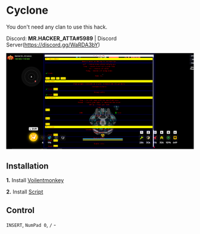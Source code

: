 # Cyclone

You don't need any clan to use this hack.

Discord: **MR.HACKER_ATTA#5989** | Discord Server(https://discord.gg/WaRDA3bY)

![Cyclone](https://github.com/T0HBA/shizoval_Esay_To_Win/raw/main/Cyclone.png)

## Installation

**1.** Install [Voilentmonkey](https://violentmonkey.github.io/)

**2.** Install [Script](https://raw.githubusercontent.com/T0HBA/shizoval_Esay_To_Win/main/Cyclone.user.js)

## Control

`INSERT`, `NumPad 0`, `/` -

